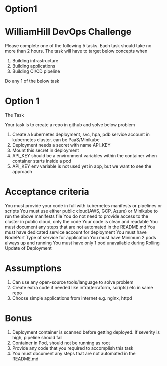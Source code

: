 # Option1

# WilliamHill DevOps Challenge

Please complete one of the following 5 tasks. Each task should take no more than 2 hours. The task will
have to target below concepts when

1. Building infrastructure
2. Building applications
3. Building CI/CD pipeline

Do any 1 of the below task

# Option 1

The Task

Your task is to create a repo in github and solve below problem

1. Create a kubernetes deployment, svc, hpa, pdb service account in kubernetes cluster. can be
PaaS/Minikube
2. Deployment needs a secret with name API_KEY
3. Mount this secret in deployment
4. API_KEY should be a environment variables within the container when container starts inside a pod
5. API_KEY env variable is not used yet in app, but we want to see the approach

# Acceptance criteria

You must provide your code in full with kubernetes manifests or pipelines or scripts
You must use either public cloud(AWS, GCP, Azure) or Minikube to run the above manifests file
You do not need to provide access to the cluster in public cloud, only the code
Your code is clean and readable
You must document any steps that are not automated in the README.md
You must have dedicated service account for deployment
You must have NodePort Type of service for application
You must have Minimum 2 pods always up and running
You must have only 1 pod unavailable during Rolling Update of Deployment

# Assumptions

1. Can use any open-source tools/language to solve problem
2. Create extra code if needed like infra(terraform, scripts) etc in same repo
3. Choose simple applications from internet e.g. nginx, httpd

# Bonus
1. Deployment container is scanned before getting deployed. If severity is high, pipeline should fail
2. Container in Pod, should not be running as root
3. Provide any code that you required to accomplish this task
4. You must document any steps that are not automated in the README.md
